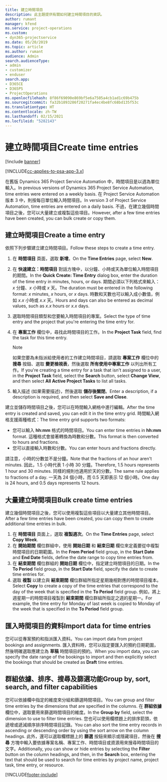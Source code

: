 ```yaml
---
title: 建立時間項目
description: 此主題提供有關如何建立時間項目的資訊。
author: rumant
manager: kfend
ms.service: project-operations
ms.custom:
- dyn365-projectservice
ms.date: 05/20/2019
ms.topic: article
ms.author: rumant
audience: Admin
search.audienceType:
- admin
- customizer
- enduser
search.app:
- D365CE
- D365PS
- ProjectOperations
ms.openlocfilehash: 8f86f69090e869bf5e6a7505a4cb1ad1c69b475b
ms.sourcegitcommit: fa32b1893286f20271fa4ec4be8fc68bd135f53c
ms.translationtype: HT
ms.contentlocale: zh-TW
ms.lasthandoff: 02/15/2021
ms.locfileid: "5282143"
---
```

# <a name="create-time-entries"></a><span data-ttu-id="6768a-103">建立時間項目</span><span class="sxs-lookup"><span data-stu-id="6768a-103">Create time entries</span></span>

[!include [banner](../includes/psa-now-project-operations.md)]

[!INCLUDE[cc-applies-to-psa-app-3.x](../includes/cc-applies-to-psa-app-3x.md)]

<span data-ttu-id="6768a-104">在舊版 Dynamics 365 Project Service Automation 中，時間項目是以週為單位輸入。</span><span class="sxs-lookup"><span data-stu-id="6768a-104">In previous versions of Dynamics 365 Project Service Automation, time entries were entered on a weekly basis.</span></span> <span data-ttu-id="6768a-105">在 Project Service Automation 版本 3 中，則按每日單位輸入時間項目。</span><span class="sxs-lookup"><span data-stu-id="6768a-105">In version 3 of Project Service Automation, time entries are entered on a daily basis.</span></span> <span data-ttu-id="6768a-106">不過，在建立幾個時間項目之後，您可以大量建立或複製這些項目。</span><span class="sxs-lookup"><span data-stu-id="6768a-106">However, after a few time entries have been created, you can bulk create or copy them.</span></span>

## <a name="create-a-time-entry"></a><span data-ttu-id="6768a-107">建立時間項目</span><span class="sxs-lookup"><span data-stu-id="6768a-107">Create a time entry</span></span>

<span data-ttu-id="6768a-108">依照下列步驟建立建立時間項目。</span><span class="sxs-lookup"><span data-stu-id="6768a-108">Follow these steps to create a time entry.</span></span>

1. <span data-ttu-id="6768a-109">在 **時間項目** 頁面，選取 **新增**。</span><span class="sxs-lookup"><span data-stu-id="6768a-109">On the **Time Entries** page, select **New**.</span></span>
2. <span data-ttu-id="6768a-110">在 **快速建立：時間項目** 對話方塊中，以分鐘、小時或天為單位輸入時間項目的期間。</span><span class="sxs-lookup"><span data-stu-id="6768a-110">In the **Quick Create: Time Entry** dialog box, enter the duration of the time entry in minutes, hours, or days.</span></span> <span data-ttu-id="6768a-111">期間必須以下列格式來輸入：*x* 分鐘、*x* 小時或 *x* 天。</span><span class="sxs-lookup"><span data-stu-id="6768a-111">The duration must be entered in the following format: *x* minutes, *x* hours, or *x* days.</span></span> <span data-ttu-id="6768a-112">時數和天數也可以輸入成小數值，例如 *x.x* 小時或 *x.x* 天。</span><span class="sxs-lookup"><span data-stu-id="6768a-112">Hours and days can also be entered as decimal values, such as *x.x* hours or *x.x* days.</span></span>
3. <span data-ttu-id="6768a-113">選取時間項目類型和您要輸入時間項目的專案。</span><span class="sxs-lookup"><span data-stu-id="6768a-113">Select the type of time entry and the project that you're entering the time entry for.</span></span>
4. <span data-ttu-id="6768a-114">在 **專案工作** 欄位中，尋找此時間項目的工作。</span><span class="sxs-lookup"><span data-stu-id="6768a-114">In the **Project Task** field, find the task for this time entry.</span></span>

    > [!NOTE]
    > <span data-ttu-id="6768a-115">如果您要為未指派給使用者的工作建立時間項目，請選取 **專案工作** 欄位中的 **搜尋** 按鈕、選取 **變更檢視表**，然後選取 **所有使用中專案工作** 以列出所有工作。</span><span class="sxs-lookup"><span data-stu-id="6768a-115">If you're creating a time entry for a task that isn't assigned to a user, in the **Project Task** field, select the **Search** button, select **Change View**, and then select **All Active Project Tasks** to list all tasks.</span></span>

5. <span data-ttu-id="6768a-116">輸入描述 (如果需要描述)，然後選取 **儲存後關閉**。</span><span class="sxs-lookup"><span data-stu-id="6768a-116">Enter a description, if a description is required, and then select **Save and Close**.</span></span>

<span data-ttu-id="6768a-117">建立並儲存時間項目之後，您可以在時間輸入網格中進行編輯。</span><span class="sxs-lookup"><span data-stu-id="6768a-117">After the time entry is created and saved, you can edit it in the time entry grid.</span></span> <span data-ttu-id="6768a-118">時間輸入網格支援兩種格式：</span><span class="sxs-lookup"><span data-stu-id="6768a-118">The time entry grid supports two formats:</span></span>

- <span data-ttu-id="6768a-119">您可以輸入 **hh:mm** 格式的時間項目。</span><span class="sxs-lookup"><span data-stu-id="6768a-119">You can enter time entries in **hh:mm** format.</span></span> <span data-ttu-id="6768a-120">這種格式會接著轉換為時數和分數。</span><span class="sxs-lookup"><span data-stu-id="6768a-120">This format is then converted to hours and fractions.</span></span>
- <span data-ttu-id="6768a-121">您可以直接輸入時數和分數。</span><span class="sxs-lookup"><span data-stu-id="6768a-121">You can enter hours and fractions directly.</span></span>

<span data-ttu-id="6768a-122">請注意，小時的分數並不是分鐘。</span><span class="sxs-lookup"><span data-stu-id="6768a-122">Note that the fractions of an hour aren't minutes.</span></span> <span data-ttu-id="6768a-123">因此，1.5 小時代表 1 小時 30 分鐘。</span><span class="sxs-lookup"><span data-stu-id="6768a-123">Therefore, 1.5 hours represents 1 hour and 30 minutes.</span></span> <span data-ttu-id="6768a-124">同樣的規則也適用於天的分數。</span><span class="sxs-lookup"><span data-stu-id="6768a-124">The same rule applies to fractions of a day.</span></span> <span data-ttu-id="6768a-125">一天為 24 個小時，而 0.5 天即表示 12 個小時。</span><span class="sxs-lookup"><span data-stu-id="6768a-125">One day is 24 hours, and 0.5 days represents 12 hours.</span></span>

## <a name="bulk-create-time-entries"></a><span data-ttu-id="6768a-126">大量建立時間項目</span><span class="sxs-lookup"><span data-stu-id="6768a-126">Bulk create time entries</span></span>

<span data-ttu-id="6768a-127">建立幾個時間項目之後，您可以使用複製這些項目以大量建立其他時間項目。</span><span class="sxs-lookup"><span data-stu-id="6768a-127">After a few time entries have been created, you can copy them to create additional time entries in bulk.</span></span>

1. <span data-ttu-id="6768a-128">在 **時間項目** 頁面上，選取 **複製週次**。</span><span class="sxs-lookup"><span data-stu-id="6768a-128">On the **Time Entries** page, select **Copy Week**.</span></span>
2. <span data-ttu-id="6768a-129">在 **開始期間** 欄位群組中，使用 **開始日期** 和 **結束日期** 欄位來定義要從中複製時間項目的日期範圍。</span><span class="sxs-lookup"><span data-stu-id="6768a-129">In the **From Period** field group, in the **Start Date** and **End Date** fields, define the date range to copy time entries from.</span></span>
3. <span data-ttu-id="6768a-130">在 **結束期間** 欄位群組的 **開始日期** 欄位中，指定建立時間項目的日期。</span><span class="sxs-lookup"><span data-stu-id="6768a-130">In the **To Period** field group, in the **Start Date** field, specify the date to create time entries for.</span></span>
4. <span data-ttu-id="6768a-131">選取 **複製** 以建立與 **結束期間** 欄位群組所指定星期幾相對應的時間項目複本。</span><span class="sxs-lookup"><span data-stu-id="6768a-131">Select **Copy** to create a copy of the time entries that correspond to the day of the week that is specified in the **To Period** field group.</span></span> <span data-ttu-id="6768a-132">例如，將上週星期一的時間項目複製到 **結束期間** 欄位群組所指定之週的星期一。</span><span class="sxs-lookup"><span data-stu-id="6768a-132">For example, the time entry for Monday of last week is copied to Monday of the week that is specified in the **To Period** field group.</span></span>

## <a name="import-data-for-time-entries"></a><span data-ttu-id="6768a-133">匯入時間項目的資料</span><span class="sxs-lookup"><span data-stu-id="6768a-133">Import data for time entries</span></span>

<span data-ttu-id="6768a-134">您可以從專案預約和指派匯入資料。</span><span class="sxs-lookup"><span data-stu-id="6768a-134">You can import data from project bookings and assignments.</span></span> <span data-ttu-id="6768a-135">匯入資料時，您可以指定要匯入的預約日期範圍，然後明確選取應建立為 **草稿** 時間項目的預約。</span><span class="sxs-lookup"><span data-stu-id="6768a-135">When you import data, you can specify the date range of the bookings to import and then explicitly select the bookings that should be created as **Draft** time entries.</span></span>

## <a name="group-by-sort-search-and-filter-capabilities"></a><span data-ttu-id="6768a-136">群組依據、排序、搜尋及篩選功能</span><span class="sxs-lookup"><span data-stu-id="6768a-136">Group by, sort, search, and filter capabilities</span></span>

<span data-ttu-id="6768a-137">您可以依據欄中指定的維度來分組和篩選時間項目。</span><span class="sxs-lookup"><span data-stu-id="6768a-137">You can group and filter time entries by the dimensions that are specified in the columns.</span></span> <span data-ttu-id="6768a-138">在 **群組依據** 欄位中，選取要用來篩選時間項目的維度。</span><span class="sxs-lookup"><span data-stu-id="6768a-138">In the **Group by** field, select the dimension to use to filter time entries.</span></span> <span data-ttu-id="6768a-139">您也可以使用欄標題上的排序箭頭，依遞增或遞減順序排序時間項目記錄。</span><span class="sxs-lookup"><span data-stu-id="6768a-139">You can also sort the time entry records in ascending or descending order by using the sort arrow on the column headings.</span></span> <span data-ttu-id="6768a-140">此外，還可以選取欄標題上的 **篩選** 按鈕來顯示或隱藏項目，然後在 **搜尋** 方塊中輸入要依據專案名稱、專案工作、時間項目或資源用來搜尋時間項目的文字。</span><span class="sxs-lookup"><span data-stu-id="6768a-140">Additionally, you can show or hide entries by selecting the **Filter** button on the column headings, and then, in the **Search** box, entering the text that should be used to search for time entries by project name, project task, time entry, or resource.</span></span>


[!INCLUDE[footer-include](../includes/footer-banner.md)]